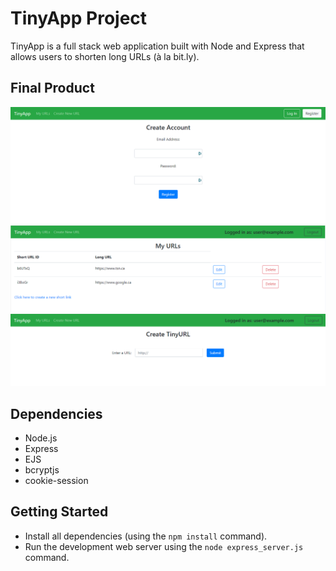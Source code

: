 # TinyApp Project

TinyApp is a full stack web application built with Node and Express that allows users to shorten long URLs (à la bit.ly).

## Final Product

!["Screenshot of user registration page"](https://github.com/TiffanyStPierre/tinyapp/blob/master/docs/registration-page.png?raw=true)
!["Screenshot of user urls page"](https://github.com/TiffanyStPierre/tinyapp/blob/master/docs/urls-page.png?raw=true)
!["Screenshot of create new url page"](https://github.com/TiffanyStPierre/tinyapp/blob/master/docs/new-url-page.png?raw=true)

## Dependencies

- Node.js
- Express
- EJS
- bcryptjs
- cookie-session

## Getting Started

- Install all dependencies (using the `npm install` command).
- Run the development web server using the `node express_server.js` command.